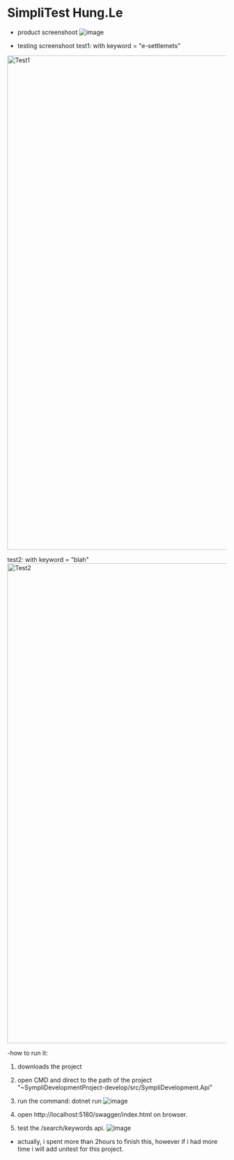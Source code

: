# SimpliTest Hung.Le

- product screenshoot
![image](https://user-images.githubusercontent.com/20552649/221076106-6ea854f4-e3eb-45f2-a1e7-4150429bf305.png)



- testing screenshoot
test1: with keyword = "e-settlemets"
<img width="1133" alt="Test1" src="https://user-images.githubusercontent.com/20552649/221076278-48695328-4186-4182-acce-7584e4cd645e.PNG">

test2: with keyword = "blah"
<img width="1100" alt="Test2" src="https://user-images.githubusercontent.com/20552649/221076428-64a54b61-ac7f-4e97-99a1-0a2d11aea1e2.PNG">



-how to run it:
1. downloads the project
2. open CMD and direct to the path of the project "~SympliDevelopmentProject-develop/src/SympliDevelopment.Api"
3. run the command: dotnet run
![image](https://user-images.githubusercontent.com/20552649/221077113-029a4fd4-cc44-48c9-8a7e-2eec35c8f389.png)

4. open http://localhost:5180/swagger/index.html on browser.
5. test the /search/keywords api.
![image](https://user-images.githubusercontent.com/20552649/221077205-7d5257bf-2b48-4124-b08a-cc6ee9a9a805.png)


- actually, i spent more than 2hours to finish this, however if i had more time i will add unitest for this project.
